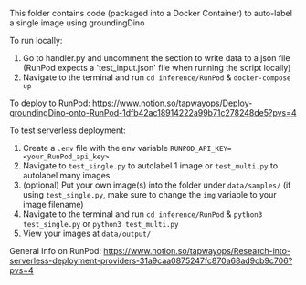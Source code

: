 This folder contains code (packaged into a Docker Container) to auto-label a single image using groundingDino

To run locally:
1. Go to handler.py and uncomment the section to write data to a json file (RunPod expects a 'test_input.json' file when running the script locally)
2. Navigate to the terminal and run `cd inference/RunPod` & `docker-compose up`

To deploy to RunPod:
https://www.notion.so/tapwayops/Deploy-groundingDino-onto-RunPod-1dfb42ac18914222a99b71c278248de5?pvs=4

To test serverless deployment:
1. Create a `.env` file with the env variable `RUNPOD_API_KEY=<your_RunPod_api_key>`
2. Navigate to `test_single.py` to autolabel 1 image or `test_multi.py` to autolabel many images
3. (optional) Put your own image(s) into the folder under `data/samples/` (if using `test_single.py`, make sure to change the `img` variable to your image filename)
4. Navigate to the terminal and run `cd inference/RunPod` & `python3 test_single.py` or `python3 test_multi.py`
5. View your images at `data/output/`

General Info on RunPod:
https://www.notion.so/tapwayops/Research-into-serverless-deployment-providers-31a9caa0875247fc870a68ad9cb9c706?pvs=4

